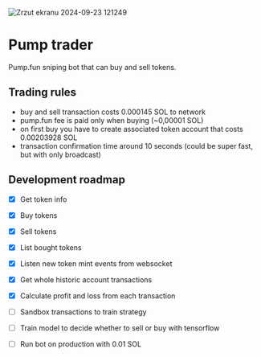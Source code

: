 ![Zrzut ekranu 2024-09-23 121249](https://github.com/user-attachments/assets/f30fff47-783e-4b35-a794-10ecd3453f29)

# Pump trader
Pump.fun sniping bot that can buy and sell tokens.


## Trading rules
- buy and sell transaction costs 0.000145 SOL to network
- pump.fun fee is paid only when buying (~0,00001 SOL)
- on first buy you have to create associated token account that costs 0.00203928 SOL
- transaction confirmation time around 10 seconds (could be super fast, but with only broadcast)


## Development roadmap
- [X] Get token info
- [X] Buy tokens
- [X] Sell tokens
- [X] List bought tokens
- [X] Listen new token mint events from websocket
- [X] Get whole historic account transactions
- [X] Calculate profit and loss from each transaction
- [ ] Sandbox transactions to train strategy
- [ ] Train model to decide whether to sell or buy with tensorflow
- [ ] Run bot on production with 0.01 SOL


